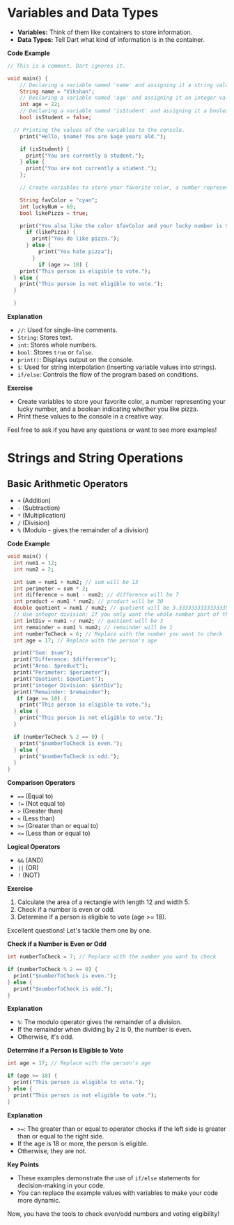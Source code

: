 # **Variables and Data Types**

* **Variables:** Think of them like containers to store information.
* **Data Types:** Tell Dart what kind of information is in the container.

**Code Example**

```dart
// This is a comment, Dart ignores it.

void main() {
    // Declaring a variable named 'name' and assigning it a string value.
    String name = "Vikshan";
    // Declaring a variable named 'age' and assigning it an integer value.
    int age = 22;
    // Declaring a variable named 'isStudent' and assigning it a boolean value.
    bool isStudent = false;

  // Printing the values of the variables to the console.
    print("Hello, $name! You are $age years old.");

    if (isStudent) {
      print("You are currently a student.");
    } else {
      print("You are not currently a student.");
    };

    // Create variables to store your favorite color, a number representing your lucky number, and a boolean indicating whether you like pizza.

    String favColor = "cyan";
    int luckyNum = 69;
    bool likePizza = true;

    print("You also like the color $favColor and your lucky number is $luckyNum.");
      if (likePizza) {
        print("You do like pizza.");
      } else {
          print("You hate pizza");
        }
          if (age >= 18) {
    print("This person is eligible to vote.");
  } else {
    print("This person is not eligible to vote.");
  }

  }
```

**Explanation**

* `//`: Used for single-line comments.
* `String`: Stores text.
* `int`: Stores whole numbers.
* `bool`: Stores `true` or `false`.
* `print()`: Displays output on the console.
* `$`: Used for string interpolation (inserting variable values into strings).
* `if/else`: Controls the flow of the program based on conditions.

**Exercise**

* Create variables to store your favorite color, a number representing your lucky number, and a boolean indicating whether you like pizza.
* Print these values to the console in a creative way.

Feel free to ask if you have any questions or want to see more examples! 


# **Strings and String Operations**
## **Basic Arithmetic Operators**

*   `+` (Addition)
*   `-` (Subtraction)
*   `*` (Multiplication)
*   `/` (Division)
*   `%` (Modulo - gives the remainder of a division)

**Code Example**

```dart
void main() {
  int num1 = 12;
  int num2 = 2;

  int sum = num1 + num2; // sum will be 13
  int perimeter = sum * 2;
  int difference = num1 - num2; // difference will be 7
  int product = num1 * num2; // product will be 30
  double quotient = num1 / num2; // quotient will be 3.3333333333333335
  // Use integer division: If you only want the whole number part of the result (e.g., the quotient of 10 / 3 is 3), use the integer division operator (~/).
  int intDiv = num1 ~/ num2; // quotient will be 3
  int remainder = num1 % num2; // remainder will be 1
  int numberToCheck = 6; // Replace with the number you want to check
  int age = 17; // Replace with the person's age

  print("Sum: $sum");
  print("Difference: $difference");
  print("Area: $product");
  print("Perimeter: $perimeter");
  print("Quotient: $quotient");
  print("integer Division: $intDiv");
  print("Remainder: $remainder");
   if (age >= 18) {
    print("This person is eligible to vote.");
  } else {
    print("This person is not eligible to vote.");
  }

  if (numberToCheck % 2 == 0) {
    print("$numberToCheck is even.");
  } else {
    print("$numberToCheck is odd.");
  }
}

```

**Comparison Operators**

*   `==` (Equal to)
*   `!=` (Not equal to)
*   `>` (Greater than)
*   `<` (Less than)
*   `>=` (Greater than or equal to)
*   `<=` (Less than or equal to)

**Logical Operators**

*   `&&` (AND)
*   `||` (OR)
*   `!` (NOT)

**Exercise**

1.  Calculate the area of a rectangle with length 12 and width 5.
2.  Check if a number is even or odd.
3.  Determine if a person is eligible to vote (age >= 18).

Excellent questions! Let's tackle them one by one.

**Check if a Number is Even or Odd**

```dart
int numberToCheck = 7; // Replace with the number you want to check

if (numberToCheck % 2 == 0) {
  print("$numberToCheck is even.");
} else {
  print("$numberToCheck is odd.");
}
```

**Explanation**

*   `%`: The modulo operator gives the remainder of a division.
*   If the remainder when dividing by 2 is 0, the number is even.
*   Otherwise, it's odd.

**Determine if a Person is Eligible to Vote**

```dart
int age = 17; // Replace with the person's age

if (age >= 18) {
  print("This person is eligible to vote.");
} else {
  print("This person is not eligible to vote.");
}
```

**Explanation**

*   `>=`: The greater than or equal to operator checks if the left side is greater than or equal to the right side.
*   If the age is 18 or more, the person is eligible.
*   Otherwise, they are not.

**Key Points**

*   These examples demonstrate the use of `if/else` statements for decision-making in your code.
*   You can replace the example values with variables to make your code more dynamic.

Now, you have the tools to check even/odd numbers and voting eligibility! 


